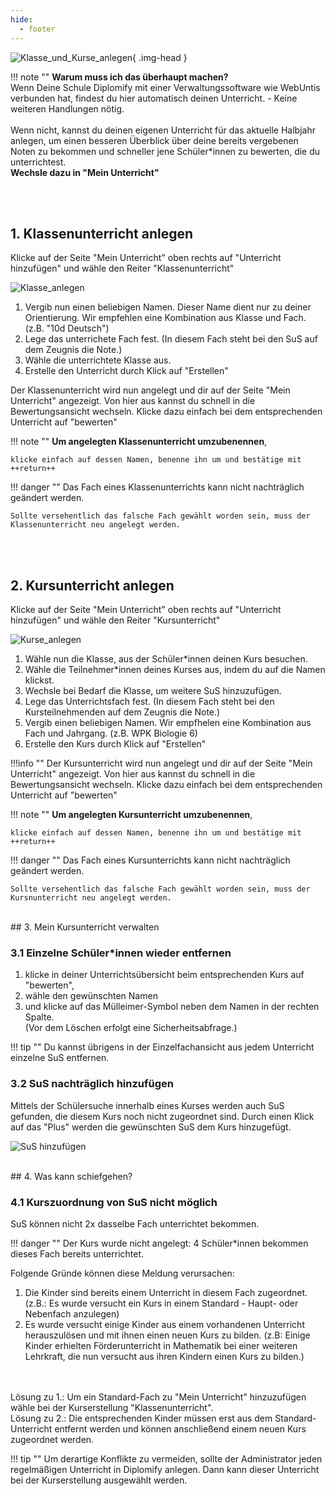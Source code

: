 ```yaml
---
hide:
  - footer
---
```


![Klasse_und_Kurse_anlegen](/img/02_Schritt_für_Schritt/Kurse_und_Klassen_anlegen.png){ .img-head }

!!! note ""
    **Warum muss ich das überhaupt machen?**<br>
    Wenn Deine Schule Diplomify mit einer Verwaltungssoftware wie WebUntis verbunden hat, findest du hier automatisch deinen Unterricht. - Keine weiteren Handlungen nötig.<br> <br>
    Wenn nicht, kannst du deinen eigenen Unterricht für das aktuelle Halbjahr anlegen, um einen besseren Überblick über deine bereits vergebenen Noten zu bekommen und schneller jene Schüler*innen zu bewerten, die du unterrichtest.
<br>
**Wechsle dazu in "Mein Unterricht"**

<br>
<br>

## 1. Klassenunterricht anlegen

Klicke auf der Seite "Mein Unterricht" oben rechts auf "Unterricht hinzufügen" und wähle den Reiter "Klassenunterricht" <br>

![Klasse_anlegen](/img/02_Schritt_für_Schritt/Klassen_anlegen.png)


 1. Vergib nun einen beliebigen Namen. Dieser Name dient nur zu deiner Orientierung. Wir empfehlen eine Kombination aus Klasse und Fach. (z.B. "10d Deutsch")
 2. Lege das unterrichete Fach fest. (In diesem Fach steht bei den SuS auf dem Zeugnis die Note.)
 3. Wähle die unterrichtete Klasse aus.
 4. Erstelle den Unterricht durch Klick auf "Erstellen"

Der Klassenunterricht wird nun angelegt und dir auf der Seite "Mein Unterricht" angezeigt. Von hier aus kannst du schnell in die Bewertungsansicht wechseln. Klicke dazu einfach bei dem entsprechenden Unterricht auf "bewerten"

!!! note ""
    **Um angelegten Klassenunterricht umzubenennen**,

    klicke einfach auf dessen Namen, benenne ihn um und bestätige mit ++return++

!!! danger ""
    Das Fach eines Klassenunterrichts kann nicht nachträglich geändert werden.

    Sollte versehentlich das falsche Fach gewählt worden sein, muss der Klassenunterricht neu angelegt werden.

<br>
<br>

## 2. Kursunterricht anlegen

Klicke auf der Seite "Mein Unterricht" oben rechts auf "Unterricht hinzufügen" und wähle den Reiter "Kursunterricht" <br>

![Kurse_anlegen](/img/02_Schritt_für_Schritt/Kursunterricht_erstellen.png)

1. Wähle nun die Klasse, aus der Schüler*innen deinen Kurs besuchen.
2. Wähle die Teilnehmer*innen deines Kurses aus, indem du auf die Namen klickst.
3. Wechsle bei Bedarf die Klasse, um weitere SuS hinzuzufügen.
4. Lege das Unterrichtsfach fest. (In diesem Fach steht bei den Kursteilnehmenden auf dem Zeugnis die Note.)
5. Vergib einen beliebigen Namen. Wir empfhelen eine Kombination aus Fach und Jahrgang. (z.B. WPK Biologie 6)
6. Erstelle den Kurs durch Klick auf "Erstellen"

!!!info ""
    Der Kursunterricht wird nun angelegt und dir auf der Seite "Mein Unterricht" angezeigt. Von hier aus kannst du schnell in die Bewertungsansicht wechseln. Klicke dazu einfach bei dem entsprechenden Unterricht auf "bewerten"

!!! note ""
    **Um angelegten Kursunterricht umzubenennen**,

    klicke einfach auf dessen Namen, benenne ihn um und bestätige mit ++return++



!!! danger ""
    Das Fach eines Kursunterrichts kann nicht nachträglich geändert werden.

    Sollte versehentlich das falsche Fach gewählt worden sein, muss der Kursnunterricht neu angelegt werden.

<br>
## 3. Mein Kursunterricht verwalten

### 3.1 Einzelne Schüler*innen wieder entfernen 
    
1. klicke in deiner Unterrichtsübersicht beim entsprechenden Kurs auf "bewerten", 
2. wähle den gewünschten Namen
3. und klicke auf das Mülleimer-Symbol neben dem Namen in der rechten Spalte. <br> (Vor dem Löschen erfolgt eine Sicherheitsabfrage.)

!!! tip ""
    Du kannst übrigens in der Einzelfachansicht aus jedem Unterricht einzelne SuS entfernen.

### 3.2 SuS nachträglich hinzufügen

Mittels der Schülersuche innerhalb eines Kurses werden auch SuS gefunden, die diesem Kurs noch nicht zugeordnet sind.
Durch einen Klick auf das "Plus" werden die gewünschten SuS dem Kurs hinzugefügt.<br>

![SuS hinzufügen](/img/02_Schritt_für_Schritt/schuelersuche_kurs.png)

<br>
## 4. Was kann schiefgehen?

### 4.1 Kurszuordnung von SuS nicht möglich
SuS können nicht 2x dasselbe Fach unterrichtet bekommen.

!!! danger ""
    Der Kurs wurde nicht angelegt: 4 Schüler*innen bekommen dieses Fach bereits unterrichtet.

Folgende Gründe können diese Meldung verursachen:<br>
  1. Die Kinder sind bereits einem Unterricht in diesem Fach zugeordnet. (z.B.: Es wurde versucht ein Kurs in einem Standard - Haupt- oder Nebenfach anzulegen)<br>
  2. Es wurde versucht einige Kinder aus einem vorhandenen Unterricht herauszulösen und mit ihnen einen neuen Kurs zu bilden. (z.B: Einige Kinder erhielten Förderunterricht in Mathematik bei einer weiteren Lehrkraft, die nun versucht aus ihren Kindern einen Kurs zu bilden.)
<br>
<br>
Lösung zu 1.: Um ein Standard-Fach zu "Mein Unterricht" hinzuzufügen wähle bei der Kurserstellung "Klassenunterricht".<br>
Lösung zu 2.: Die entsprechenden Kinder müssen erst aus dem Standard-Unterricht entfernt werden und können anschließend einem neuen Kurs zugeordnet werden.

!!! tip ""
    Um derartige Konflikte zu vermeiden, sollte der Administrator jeden regelmäßigen Unterricht in Diplomify anlegen. Dann kann dieser Unterricht bei der Kurserstellung ausgewählt werden. 